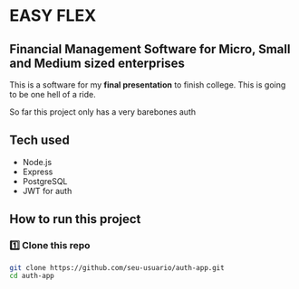 # EASY FLEX

## Financial Management Software for Micro, Small and Medium sized enterprises

This is a software for my **final presentation** to finish college.
This is going to be one hell of a ride.

So far this project only has a very barebones auth

## Tech used
- Node.js
- Express
- PostgreSQL
- JWT for auth

## How to run this project

### 1️⃣ Clone this repo
```sh
git clone https://github.com/seu-usuario/auth-app.git
cd auth-app